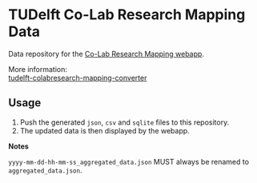# TUDelft Co-Lab Research Mapping Data

Data repository for the [Co-Lab Research Mapping webapp](https://mapping.co-lab-research.net/).

More information:  
[tudelft-colabresearch-mapping-converter](https://github.com/odqo/tudelft-colabresearch-mapping-converter)


## Usage

1. Push the generated `json`, `csv` and `sqlite` files to this repository.
2. The updated data is then displayed by the webapp.

**Notes**

`yyyy-mm-dd-hh-mm-ss_aggregated_data.json` MUST always be renamed to `aggregated_data.json`.